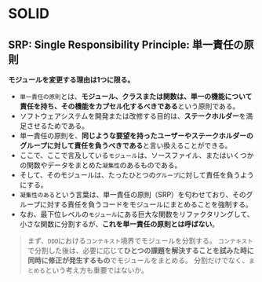 # SOLID

## SRP: Single Responsibility Principle: 単一責任の原則

**モジュールを変更する理由は1つに限る。**

* `単一責任の原則`とは、**モジュール、クラスまたは関数は、単一の機能について責任を持ち、その機能をカプセル化するべきである**という原則である。
* ソフトウェアシステムを開発または改修する目的は、**ステークホルダー**を満足させるためである。
* 単一責任の原則を、**同じような要望を持ったユーザーやステークホルダーのグループに対して責任を負うべきである**と言い換えることができる。
* ここで、ここで言及している`モジュール`は、ソースファイル、またはいくつかの関数やデータをまとめた`凝集性`のあるものである。
* そして、そのモジュールは、たったひとつの`グループ`に対して責任を負うようにする。
* `凝集性のある`という言葉は、単一責任の原則（SRP）を匂わせており、そのグループに対する責任を負うコードをモジュールにまとめることを強制する。
* なお、最下位レベルの`モジュール`にある巨大な関数をリファクタリングして、小さな関数に分割するが、**これを単一責任の原則とは呼ばない**。

> まず、`DDD`における`コンテキスト`境界でモジュールを分割する。
> `コンテキスト`で分割した後は、必要に応じて**ひとつの課題を解決することを試みた時に同時に修正が発生するもの**でモジュールをまとめる。
> 分割だけでなく、`まとめる`という考え方も重要ではないか。

